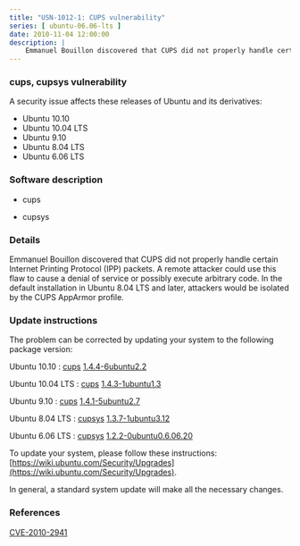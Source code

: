 ```yaml
---
title: "USN-1012-1: CUPS vulnerability"
series: [ ubuntu-06.06-lts ]
date: 2010-11-04 12:00:00
description: |
    Emmanuel Bouillon discovered that CUPS did not properly handle certain Internet Printing Protocol (IPP) packets. A remote attacker could use this flaw to cause a denial of service or possibly execute arbitrary code. In the default installation in Ubuntu 8.04 LTS and later, attackers would be isolated by the CUPS AppArmor profile. 
--- 
```

 
### cups, cupsys vulnerability

A security issue affects these releases of Ubuntu and its derivatives:

* Ubuntu 10.10
* Ubuntu 10.04 LTS
* Ubuntu 9.10
* Ubuntu 8.04 LTS
* Ubuntu 6.06 LTS

### Software description

* cups 

* cupsys 

### Details

Emmanuel Bouillon discovered that CUPS did not properly handle certain Internet Printing Protocol (IPP) packets. A remote attacker could use this flaw to cause a denial of service or possibly execute arbitrary code. In the default installation in Ubuntu 8.04 LTS and later, attackers would be isolated by the CUPS AppArmor profile. 

### Update instructions

The problem can be corrected by updating your system to the following package version:

Ubuntu 10.10
 : [cups](https://launchpad.net/ubuntu/+source/cups) <span> [1.4.4-6ubuntu2.2](https://launchpad.net/ubuntu/+source/cups/1.4.4-6ubuntu2.2) </span> 

Ubuntu 10.04 LTS
 : [cups](https://launchpad.net/ubuntu/+source/cups) <span> [1.4.3-1ubuntu1.3](https://launchpad.net/ubuntu/+source/cups/1.4.3-1ubuntu1.3) </span> 

Ubuntu 9.10
 : [cups](https://launchpad.net/ubuntu/+source/cups) <span> [1.4.1-5ubuntu2.7](https://launchpad.net/ubuntu/+source/cups/1.4.1-5ubuntu2.7) </span> 

Ubuntu 8.04 LTS
 : [cupsys](https://launchpad.net/ubuntu/+source/cupsys) <span> [1.3.7-1ubuntu3.12](https://launchpad.net/ubuntu/+source/cupsys/1.3.7-1ubuntu3.12) </span> 

Ubuntu 6.06 LTS
 : [cupsys](https://launchpad.net/ubuntu/+source/cupsys) <span> [1.2.2-0ubuntu0.6.06.20](https://launchpad.net/ubuntu/+source/cupsys/1.2.2-0ubuntu0.6.06.20) </span> 

To update your system, please follow these instructions: [https://wiki.ubuntu.com/Security/Upgrades](https://wiki.ubuntu.com/Security/Upgrades).

In general, a standard system update will make all the necessary changes. 

### References

 [CVE-2010-2941](http://people.ubuntu.com/~ubuntu-security/cve/CVE-2010-2941)
 
